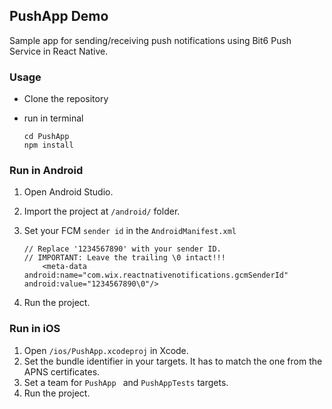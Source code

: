 ## PushApp Demo

Sample app for sending/receiving push notifications using Bit6 Push Service in React Native.

### Usage
- Clone the repository
- run in terminal

	```
	cd PushApp
	npm install
	```

### Run in Android

1. Open Android Studio.
2. Import the project at `/android/` folder.
3. Set your FCM `sender id` in the `AndroidManifest.xml`

	```
	// Replace '1234567890' with your sender ID.
	// IMPORTANT: Leave the trailing \0 intact!!!
	    <meta-data android:name="com.wix.reactnativenotifications.gcmSenderId" android:value="1234567890\0"/>
	```
	
3. Run the project.


### Run in iOS

1. Open `/ios/PushApp.xcodeproj` in Xcode.
2. Set the bundle identifier in your targets. It has to match the one from the APNS certificates.
3. Set a team for `PushApp ` and `PushAppTests` targets.
4. Run the project.
